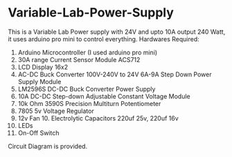 # Variable-Lab-Power-Supply
This is a Variable Lab Power supply with 24V and upto 10A output 240 Watt, it uses arduino pro mini to control everything. 
Hardwares Required: 
1. Arduino Microcontroller (I used arduino pro mini) 
2. 30A range Current Sensor Module ACS712 
3. LCD Display 16x2 
4. AC-DC Buck Converter 100V-240V to 24V 6A-9A Step Down Power Supply Module 
5. LM2596S DC-DC Buck Converter Power Supply 
6. 10A DC-DC Step-down Adjustable Constant Voltage Module 
7. 10k Ohm 3590S Precision Multiturn Potentiometer 
8. 7805 5v Voltage Regulator 
9. 12v Fan 10. Electrolytic Capacitors 220uf 25v, 220uf 16v 
10. LEDs  
11. On-Off Switch  

Circuit Diagram is provided.
